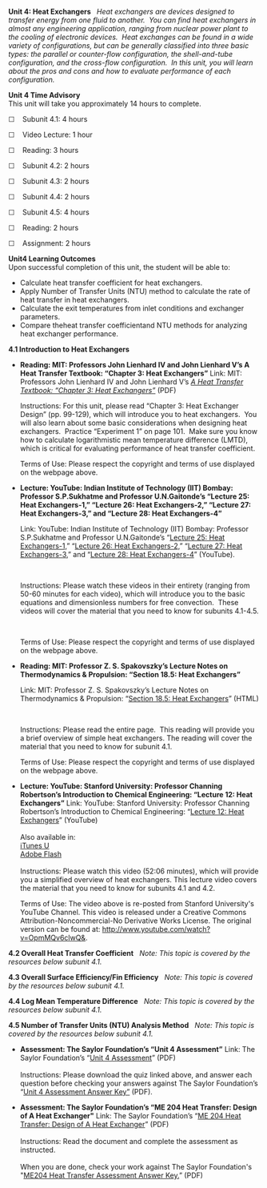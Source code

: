 **Unit 4: Heat Exchangers** <span id="4"></span> 
*Heat exchangers are devices designed to transfer energy from one fluid
to another.  You can find heat exchangers in almost any engineering
application, ranging from nuclear power plant to the cooling of
electronic devices.  Heat exchanges can be found in a wide variety of
configurations, but can be generally classified into three basic types:
the parallel or counter-flow configuration, the shell-and-tube
configuration, and the cross-flow configuration.  In this unit, you will
learn about the pros and cons and how to evaluate performance of each
configuration.*

**Unit 4 Time Advisory**  
This unit will take you approximately 14 hours to complete.

☐    Subunit 4.1: 4 hours

☐    Video Lecture: 1 hour  
  
 ☐    Reading: 3 hours

☐    Subunit 4.2: 2 hours

☐    Subunit 4.3: 2 hours

☐    Subunit 4.4: 2 hours

☐    Subunit 4.5: 4 hours

☐    Reading: 2 hours  
  
 ☐    Assignment: 2 hours

**Unit4 Learning Outcomes**  
Upon successful completion of this unit, the student will be able to:
-   Calculate heat transfer coefficient for heat exchangers.
-   Apply Number of Transfer Units (NTU) method to calculate the rate of
    heat transfer in heat exchangers.
-   Calculate the exit temperatures from inlet conditions and exchanger
    parameters.
-   Compare theheat transfer coefficientand NTU methods for analyzing
    heat exchanger performance.

**4.1 Introduction to Heat Exchangers** <span id="4.1"></span> 
-   **Reading: MIT: Professors John Lienhard IV and John Lienhard V’s A
    Heat Transfer Textbook: “Chapter 3: Heat Exchangers”**
    Link: MIT: Professors John Lienhard IV and John Lienhard V’s *[A
    Heat Transfer Textbook: “Chapter 3: Heat
    Exchangers”](http://web.mit.edu/lienhard/www/ahtt.html)* (PDF)  
      
     Instructions: For this unit, please read “Chapter 3: Heat Exchanger
    Design” (pp. 99-129), which will introduce you to heat exchangers. 
    You will also learn about some basic considerations when designing
    heat exchangers.  Practice “Experiment 1” on page 101.  Make sure
    you know how to calculate logarithmistic mean temperature difference
    (LMTD), which is critical for evaluating performance of heat
    transfer coefficient.  
      
     Terms of Use: Please respect the copyright and terms of use
    displayed on the webpage above.

-   **Lecture: YouTube: Indian Institute of Technology (IIT) Bombay:
    Professor S.P.Sukhatme and Professor U.N.Gaitonde’s “Lecture 25:
    Heat Exchangers-1,” “Lecture 26: Heat Exchangers-2,” “Lecture 27:
    Heat Exchangers-3,” and “Lecture 28: Heat Exchangers-4”**

    Link: YouTube: Indian Institute of Technology (IIT) Bombay:
    Professor S.P.Sukhatme and Professor U.N.Gaitonde’s “[Lecture 25:
    Heat
    Exchangers-1,](http://www.youtube.com/watch?v=jc_hL_tSFzo&feature=relmfu)”
    “[Lecture 26: Heat
    Exchangers-2,](http://www.youtube.com/watch?v=Kj0ebo-vVAg&feature=relmfu)”
    “[Lecture 27: Heat
    Exchangers-3](http://www.youtube.com/watch?v=GrCbRHTeNBw&feature=relmfu),”
    and “[Lecture 28: Heat
    Exchangers-4](http://www.youtube.com/watch?v=y5MX_gawtVQ&feature=relmfu)” (YouTube).

     

    Instructions: Please watch these videos in their entirety (ranging
    from 50-60 minutes for each video), which will introduce you to the
    basic equations and dimensionless numbers for free convection.
     These videos will cover the material that you need to know for
    subunits 4.1-4.5.

     

    Terms of Use: Please respect the copyright and terms of use
    displayed on the webpage above.

-   **Reading: MIT: Professor Z. S. Spakovszky’s Lecture Notes on
    Thermodynamics & Propulsion: “Section 18.5: Heat Exchangers”**

    Link: MIT: Professor Z. S. Spakovszky’s Lecture Notes on
    Thermodynamics & Propulsion: “[Section 18.5: Heat
    Exchangers](http://web.mit.edu/16.unified/www/SPRING/propulsion/notes/node131.html)”
    (HTML)

     

    Instructions: Please read the entire page.  This reading will
    provide you a brief overview of simple heat exchangers. The reading
    will cover the material that you need to know for subunit 4.1.

      
     Terms of Use: Please respect the copyright and terms of use
    displayed on the webpage above.

-   **Lecture: YouTube: Stanford University: Professor Channing
    Robertson’s Introduction to Chemical Engineering: “Lecture 12: Heat
    Exchangers”**
    Link: YouTube: Stanford University: Professor Channing Robertson’s
    Introduction to Chemical Engineering: “[Lecture 12: Heat
    Exchangers](http://www.youtube.com/watch?v=Gu1ApKpcxQc)” (YouTube)  
        
     Also available in:  
     [iTunes
    U](http://itunes.apple.com/us/itunes-u/introduction-to-chemical-engineering/id384233217)  
     [Adobe
    Flash](http://academicearth.org/lectures/intro-to-chemical-engineering-12)  
        
     Instructions: Please watch this video (52:06 minutes), which will
    provide you a simplified overview of heat exchangers. This lecture
    video covers the material that you need to know for subunits 4.1 and
    4.2.  
      
     Terms of Use: The video above is re-posted from Stanford
    University's YouTube Channel. This video is released under a
    Creative Commons Attribution-Noncommercial-No Derivative Works
    License. The original version can be found
    at: <http://www.youtube.com/watch?v=OpmMQv6clwQ&>.

**4.2 Overall Heat Transfer Coefficient** <span id="4.2"></span> 
*Note: This topic is covered by the resources below subunit 4.1.*

**4.3 Overall Surface Efficiency/Fin Efficiency** <span
id="4.3"></span> 
*Note: This topic is covered by the resources below subunit 4.1.*

**4.4 Log Mean Temperature Difference** <span id="4.4"></span> 
*Note: This topic is covered by the resources below subunit 4.1.*

**4.5 Number of Transfer Units (NTU) Analysis Method** <span
id="4.5"></span> 
*Note: This topic is covered by the resources below subunit 4.1.*

-   **Assessment: The Saylor Foundation’s “Unit 4 Assessment”**
    Link: The Saylor Foundation’s “[Unit 4
    A](https://resources.saylor.org/wwwresources/archived/site/wp-content/uploads/2011/09/ME204-Unit4Quiz-FINAL.pdf)[ssessment](https://resources.saylor.org/wwwresources/archived/site/wp-content/uploads/2011/09/ME204-Unit4Quiz-FINAL.pdf)”
    (PDF)  
        
     Instructions: Please download the quiz linked above, and answer
    each question before checking your answers against The Saylor
    Foundation’s “[Unit 4 Assessment Answer
    Key”](https://resources.saylor.org/wwwresources/archived/site/wp-content/uploads/2011/09/ME204-Unit4QuizAnswerKey-FINAL.pdf)
    (PDF).

-   **Assessment: The Saylor Foundation’s “ME 204 Heat Transfer: Design
    of A Heat Exchanger"**
    Link: The Saylor Foundation’s “[ME 204 Heat Transfer: Design of A
    Heat
    Exchanger](https://resources.saylor.org/wwwresources/archived/site/wp-content/uploads/2011/11/ME204-Unit-4-Assignment-Heat-Exchanger-Design-Updated-FINAL.pdf)”
    (PDF)  
        
     Instructions: Read the document and complete the assessment as
    instructed.  
        
     When you are done, check your work against The Saylor Foundation's
    "[ME204 Heat Transfer Assessment Answer
    Key.](https://resources.saylor.org/wwwresources/archived/site/wp-content/uploads/2011/11/ME204-Unit-4-Assignment-Heat-Exchanger-Design-Answer-Key-Final.pdf)”
    (PDF)


